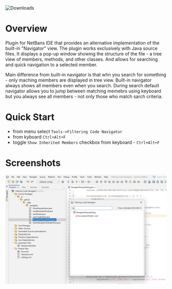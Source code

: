 ![Downloads](https://img.shields.io/endpoint?url=https://openbeans.org/plugin-counter/api/116)

# Overview
Plugin for NetBans IDE that provides an alternative implementation of the built-in "Navigator" view. The plugin works exclusively with Java source files. It displays a pop-up window showing the structure of the file - a tree view of members, methods, and other classes. And allows for searching and quick navigation to a selected member.

Main difference from built-in navigator is that whn you search for something - only maching members are displayed in tree view. Built-in navigator always shows all members even when you search. During search default navigator allows you to jump between matching memebrs using keyboard but you always see all members - not only those who match sarch criteria.

# Quick Start
* from menu select ```Tools->Filtering Code Navigator```
* from kyboard ```Ctrl+Alt+F```
* toggle ```Show Inherited Members``` checkbox from keyboard - ```Ctrl+Alt+F```

# Screenshots
![NetBeans Java Navigator](images/netbeans-navigator.png)
